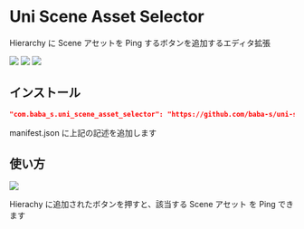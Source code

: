 # Uni Scene Asset Selector

Hierarchy に Scene アセットを Ping するボタンを追加するエディタ拡張

![](https://img.shields.io/badge/Unity-2014.3%2B-red.svg)
![](https://img.shields.io/badge/.NET-4.x-orange.svg)
[![](https://img.shields.io/github/license/baba-s/uni-scene-asset-selector.svg)](https://github.com/baba-s/uni-scene-asset-selector/blob/master/LICENSE)

## インストール

```json
"com.baba_s.uni_scene_asset_selector": "https://github.com/baba-s/uni-scene-asset-selector.git"
```

manifest.json に上記の記述を追加します  

## 使い方

![](https://cdn-ak.f.st-hatena.com/images/fotolife/b/baba_s/20190928/20190928190857.gif)

Hierachy に追加されたボタンを押すと、該当する Scene アセット を Ping できます  